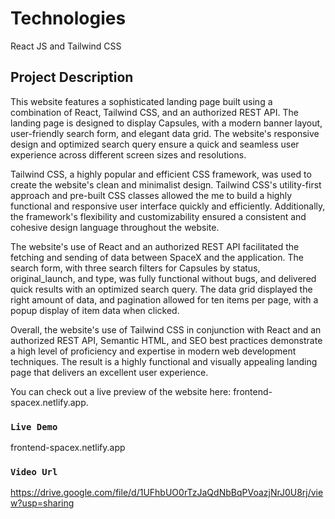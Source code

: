 # Technologies

React JS and Tailwind CSS

## Project Description

This website features a sophisticated landing page built using a combination of React, Tailwind CSS, and an authorized REST API. The landing page is designed to display Capsules, with a modern banner layout, user-friendly search form, and elegant data grid. The website's responsive design and optimized search query ensure a quick and seamless user experience across different screen sizes and resolutions.

Tailwind CSS, a highly popular and efficient CSS framework, was used to create the website's clean and minimalist design. Tailwind CSS's utility-first approach and pre-built CSS classes allowed the me to build a highly functional and responsive user interface quickly and efficiently. Additionally, the framework's flexibility and customizability ensured a consistent and cohesive design language throughout the website.

The website's use of React and an authorized REST API facilitated the fetching and sending of data between SpaceX and the application. The search form, with three search filters for Capsules by status, original_launch, and type, was fully functional without bugs, and delivered quick results with an optimized search query. The data grid displayed the right amount of data, and pagination allowed for ten items per page, with a popup display of item data when clicked.

Overall, the website's use of Tailwind CSS in conjunction with React and an authorized REST API, Semantic HTML, and SEO best practices demonstrate a high level of proficiency and expertise in modern web development techniques. The result is a highly functional and visually appealing landing page that delivers an excellent user experience.

You can check out a live preview of the website here: frontend-spacex.netlify.app.

### `Live Demo`

frontend-spacex.netlify.app

### `Video Url`

https://drive.google.com/file/d/1UFhbUO0rTzJaQdNbBqPVoazjNrJ0U8rj/view?usp=sharing
